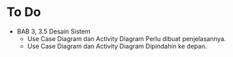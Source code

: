 # To Do
- BAB 3, 3.5 Desain Sistem
	- Use Case Diagram dan Activity Diagram Perlu dibuat penjelasannya.
	- Use Case Diagram dan Activity Diagram Dipindahin ke depan. 